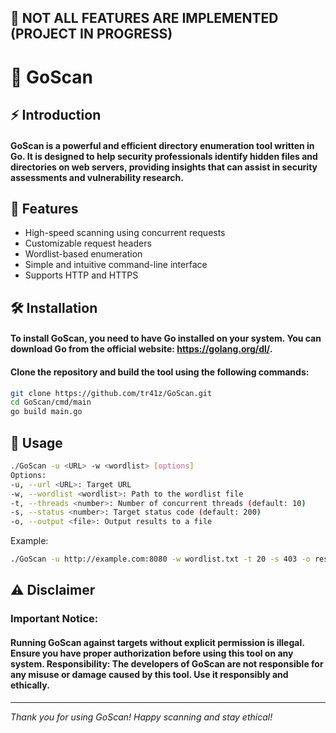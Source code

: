 ## 🛑 NOT ALL FEATURES ARE IMPLEMENTED (PROJECT IN PROGRESS)

# 🎯 GoScan

## ⚡ Introduction

#### **GoScan is a powerful and efficient directory enumeration tool written in Go. It is designed to help security professionals identify hidden files and directories on web servers, providing insights that can assist in security assessments and vulnerability research.**

## 🚀 Features

- High-speed scanning using concurrent requests
- Customizable request headers
- Wordlist-based enumeration
- Simple and intuitive command-line interface
- Supports HTTP and HTTPS

## 🛠️ Installation

#### To install GoScan, you need to have Go installed on your system. You can download Go from the official website: https://golang.org/dl/.

#### Clone the repository and build the tool using the following commands:

```bash
git clone https://github.com/tr41z/GoScan.git
cd GoScan/cmd/main
go build main.go
```

## 📝 Usage

```bash
./GoScan -u <URL> -w <wordlist> [options]
Options:
-u, --url <URL>: Target URL
-w, --wordlist <wordlist>: Path to the wordlist file
-t, --threads <number>: Number of concurrent threads (default: 10)
-s, --status <number>: Target status code (default: 200)
-o, --output <file>: Output results to a file
```

Example:
```bash
./GoScan -u http://example.com:8080 -w wordlist.txt -t 20 -s 403 -o results.txt
```

## ⚠️ Disclaimer

### Important Notice:

#### Running GoScan against targets without explicit permission is illegal. Ensure you have proper authorization before using this tool on any system. Responsibility: The developers of GoScan are not responsible for any misuse or damage caused by this tool. Use it responsibly and ethically.

---

*Thank you for using GoScan! Happy scanning and stay ethical!*
